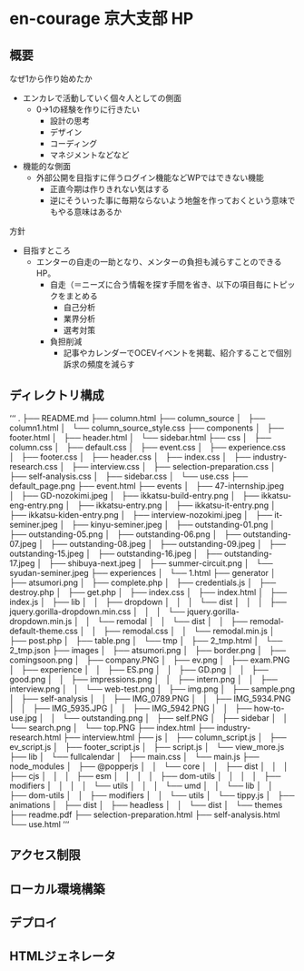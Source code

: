 # en-courage 京大支部 HP

## 概要
なぜ1から作り始めたか
- エンカレで活動していく個々人としての側面
  - 0→1の経験を作りに行きたい
    - 設計の思考
    - デザイン
    - コーディング
    - マネジメントなどなど
- 機能的な側面
  - 外部公開を目指すに伴うログイン機能などWPではできない機能
    - 正直今期は作りきれない気はする
    - 逆にそういった事に毎期ならないよう地盤を作っておくという意味でもやる意味はあるか

方針
- 目指すところ
  - エンターの自走の一助となり、メンターの負担も減らすことのできるHP。
    - 自走（＝ニーズに合う情報を探す手間を省き、以下の項目毎にトピックをまとめる
      - 自己分析
      - 業界分析
      - 選考対策
    - 負担削減
      - 記事やカレンダーでOCEVイベントを掲載、紹介することで個別訴求の頻度を減らす

## ディレクトリ構成
‘‘‘
.
├── README.md
├── column.html
├── column_source
│   ├── column1.html
│   └── column_source_style.css
├── components
│   ├── footer.html
│   ├── header.html
│   └── sidebar.html
├── css
│   ├── column.css
│   ├── default.css
│   ├── event.css
│   ├── experience.css
│   ├── footer.css
│   ├── header.css
│   ├── index.css
│   ├── industry-research.css
│   ├── interview.css
│   ├── selection-preparation.css
│   ├── self-analysis.css
│   ├── sidebar.css
│   └── use.css
├── default_page.png
├── event.html
├── events
│   ├── 47-internship.jpeg
│   ├── GD-nozokimi.jpeg
│   ├── ikkatsu-build-entry.png
│   ├── ikkatsu-eng-entry.png
│   ├── ikkatsu-entry.png
│   ├── ikkatsu-it-entry.png
│   ├── ikkatsu-kiden-entry.png
│   ├── interview-nozokimi.jpeg
│   ├── it-seminer.jpeg
│   ├── kinyu-seminer.jpeg
│   ├── outstanding-01.png
│   ├── outstanding-05.png
│   ├── outstanding-06.png
│   ├── outstanding-07.jpeg
│   ├── outstanding-08.jpeg
│   ├── outstanding-09.jpeg
│   ├── outstanding-15.jpeg
│   ├── outstanding-16.jpeg
│   ├── outstanding-17.jpeg
│   ├── shibuya-next.jpeg
│   ├── summer-circuit.png
│   └── syudan-seminer.jpeg
├── experiences
│   └── 1.html
├── generator
│   ├── atsumori.png
│   ├── complete.php
│   ├── credentials.js
│   ├── destroy.php
│   ├── get.php
│   ├── index.css
│   ├── index.html
│   ├── index.js
│   ├── lib
│   │   ├── dropdown
│   │   │   └── dist
│   │   │       ├── jquery.gorilla-dropdown.min.css
│   │   │       └── jquery.gorilla-dropdown.min.js
│   │   └── remodal
│   │       └── dist
│   │           ├── remodal-default-theme.css
│   │           ├── remodal.css
│   │           └── remodal.min.js
│   ├── post.php
│   ├── table.png
│   └── tmp
│       ├── 2_tmp.html
│       └── 2_tmp.json
├── images
│   ├── atsumori.png
│   ├── border.png
│   ├── comingsoon.png
│   ├── company.PNG
│   ├── ev.png
│   ├── exam.PNG
│   ├── experience
│   │   ├── ES.png
│   │   ├── GD.png
│   │   ├── good.png
│   │   ├── impressions.png
│   │   ├── intern.png
│   │   ├── interview.png
│   │   └── web-test.png
│   ├── img.png
│   ├── sample.png
│   ├── self-analysis
│   │   ├── IMG_0789.PNG
│   │   ├── IMG_5934.PNG
│   │   ├── IMG_5935.JPG
│   │   ├── IMG_5942.PNG
│   │   ├── how-to-use.jpg
│   │   └── outstanding.png
│   ├── self.PNG
│   ├── sidebar
│   │   └── search.png
│   └── top.PNG
├── index.html
├── industry-research.html
├── interview.html
├── js
│   ├── column_script.js
│   ├── ev_script.js
│   ├── footer_script.js
│   ├── script.js
│   └── view_more.js
├── lib
│   └── fullcalendar
│       ├── main.css
│       └── main.js
├── node_modules
│   ├── @popperjs
│   │   └── core
│   │       ├── dist
│   │       │   ├── cjs
│   │       │   ├── esm
│   │       │   │   ├── dom-utils
│   │       │   │   ├── modifiers
│   │       │   │   └── utils
│   │       │   └── umd
│   │       └── lib
│   │           ├── dom-utils
│   │           ├── modifiers
│   │           └── utils
│   └── tippy.js
│       ├── animations
│       ├── dist
│       ├── headless
│       │   └── dist
│       └── themes
├── readme.pdf
├── selection-preparation.html
├── self-analysis.html
└── use.html
‘‘‘
## アクセス制限

## ローカル環境構築

## デプロイ

## HTMLジェネレータ
